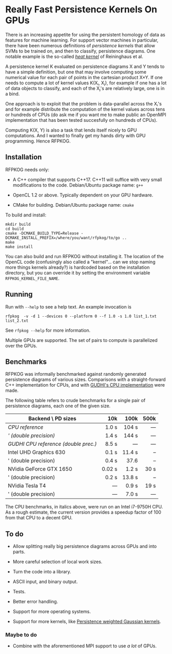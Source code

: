 # Really Fast Persistence Kernels On GPUs

There is an increasing appetite for using the persistent homology of
data as features for machine learning. For support vector machines in
particular, there have been numerous definitions of *persistence
kernels* that allow SVMs to be trained on, and then to classify,
persistence diagrams. One notable example is the so-called [*heat
kernel*](https://doi.org/10.1109/CVPR.2015.7299106) of Reininghaus et
al.

A persistence kernel K evaluated on persistence diagrams X and Y tends
to have a simple definition, but one that may involve computing some
numerical value for each pair of points in the cartesian product
X×Y. If one needs to compute a lot of kernel values K(Xᵢ, Xⱼ), for
example if one has a lot of data objects to classify, and each of the
Xⱼ's are relatively large, one is in a bind.

One approach is to exploit that the problem is data-parallel across
the Xᵢ's and for example distribute the computation of the kernel
values across tens or hundreds of CPUs (do ask me if you want me to
make public an OpenMPI implementation that has been tested succesfully
on hundreds of CPUs).

Computing K(X, Y) is also a task that lends itself nicely to GPU
computations. And I wanted to finally get my hands dirty with GPU
programming. Hence RFPKOG.

## Installation

RFPKOG needs only:

 * A C++ compiler that supports C++17. C++11 will suffice with very
   small modifications to the code. Debian/Ubuntu package name: `g++`
 
 * OpenCL 1.2 or above. Typically dependent on your GPU hardware.
 
 * CMake for building. Debian/Ubuntu package name: `cmake`
 

To build and install:

```
mkdir build
cd build
cmake -DCMAKE_BUILD_TYPE=Release -DCMAKE_INSTALL_PREFIX=/where/you/want/rfpkog/to/go ..
make
make install
```

You can also build and run RFPKOG without installing it. The location
of the OpenCL code (confusingly also called a "kernel"… can we stop
naming more things kernels already?) is hardcoded based on the
installation directory, but you can override it by setting the
environment variable `RFPKOG_KERNEL_FILE_NAME`.

## Running

Run with `--help` to see a help text. An example invocation is
```
rfpkog  -v -d 1 --devices 0 --platform 0 --f 1.0 -s 1.0 list_1.txt list_2.txt
```

See `rfpkog --help` for more information.

Multiple GPUs are supported. The set of pairs to compute is
parallelized over the GPUs.

## Benchmarks

RFPKOG was informally benchmarked against randomly generated
persistence diagrams of various sizes. Comparisons with a
straight-forward C++ implementation for CPUs, and with [GUDHI's CPU
implementation](https://gudhi.inria.fr/python/latest/representations.html#gudhi.representations.kernel_methods.PersistenceScaleSpaceKernel)
were made.

The following table refers to crude benchmarks for a single pair of
persistence diagrams, each one of the given size.

| Backend \\ PD sizes                  | 10k       | 100k      | 500k      |
|--------------------------------------|----------:|----------:|----------:|
| *CPU reference*                      | 1.0 s     | 104 s     | —         |
| *' (double precision)*               | 1.4 s     | 144 s     | —         |
| *GUDHI CPU reference (double prec.)* | 8.5 s     | —         | —         |
| Intel UHD Graphics 630               | 0.1 s     | 11.4 s    | –         |
| ' (double precision)                 | 0.4 s     | 37.6      | –         |
| NVidia GeForce GTX 1650              | 0.02 s    | 1.2 s     | 30 s      |
| ' (double precision)                 | 0.2 s     | 13.8 s    | –         |
| NVidia Tesla T4                      | —         | 0.9 s     | 19 s      |
| ' (double precision)                 | —         | 7.0 s     | —         |

The CPU benchmarks, in italics above, were run on an Intel i7-9750H
CPU. As a rough estimate, the current version provides a speedup
factor of 100 from that CPU to a decent GPU.

## To do

 * Allow splitting really big persistence diagrams across GPUs and
   into parts.
   
 * More careful selection of local work sizes.
   
 * Turn the code into a library.
 
 * ASCII input, and binary output.
 
 * Tests.
 
 * Better error handling.
 
 * Support for more operating systems.

 * Support for more kernels, like [Persistence weighted Gaussian
   kernels](http://proceedings.mlr.press/v48/kusano16.html).

### Maybe to do

 * Combine with the aforementioned MPI support to use *a lot* of GPUs.
